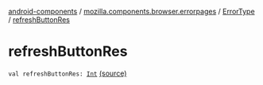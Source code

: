 [android-components](../../index.md) / [mozilla.components.browser.errorpages](../index.md) / [ErrorType](index.md) / [refreshButtonRes](./refresh-button-res.md)

# refreshButtonRes

`val refreshButtonRes: `[`Int`](https://kotlinlang.org/api/latest/jvm/stdlib/kotlin/-int/index.html) [(source)](https://github.com/mozilla-mobile/android-components/blob/master/components/browser/errorpages/src/main/java/mozilla/components/browser/errorpages/ErrorPages.kt#L50)
